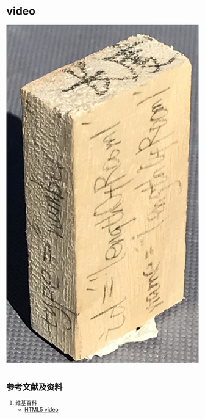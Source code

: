 # video

![](/images/章6-用实体模型表达网站开发前端的基本组件/Form(input)/input01.jpg)

```html

```

## 参考文献及资料

1. 维基百科
	- [HTML5 video](https://en.wikipedia.org/wiki/HTML5_video) 